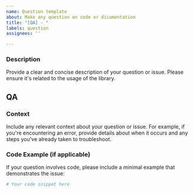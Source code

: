 ```yaml
---
name: Question template
about: Make any question on code or dicumentation
title: "[QA] - "
labels: question
assignees: ''

---
```


### Description
Provide a clear and concise description of your question or issue. Please ensure it's related to the usage of the library.

## QA

### Context
Include any relevant context about your question or issue. For example, if you're encountering an error, provide details about when it occurs and any steps you've already taken to troubleshoot.

### Code Example (if applicable)
If your question involves code, please include a minimal example that demonstrates the issue:

```python
# Your code snippet here
